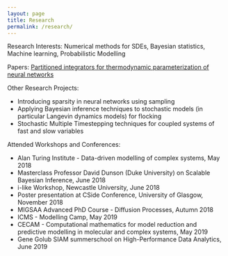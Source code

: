 ```yaml
---
layout: page
title: Research
permalink: /research/
---
```


Research Interests: Numerical methods for SDEs, Bayesian statistics, Machine learning, Probabilistic Modelling

Papers:
[Partitioned integrators for thermodynamic parameterization of neural networks](https://arxiv.org/abs/1908.11843)


Other Research Projects: 
- Introducing sparsity in neural networks using sampling
- Applying Bayesian inference techniques to stochastic models (in particular Langevin dynamics models) for flocking
- Stochastic Multiple Timestepping techniques for coupled systems of fast and slow variables

Attended Workshops and Conferences: 
- Alan Turing Institute - Data-driven modelling of complex systems, May 2018
- Masterclass Professor David Dunson (Duke University) on Scalable Bayesian Inference, June 2018
- i-like Workshop, Newcastle University, June 2018
- Poster presentation at CSide Conference, University of Glasgow, November 2018
- MIGSAA Advanced PhD Course - Diffusion Processes, Autumn 2018
- ICMS - Modelling Camp, May 2019
- CECAM - Computational mathematics for model reduction and predictive modelling in molecular and complex systems, May 2019
- Gene Golub SIAM summerschool on High-Performance Data Analytics, June 2019

